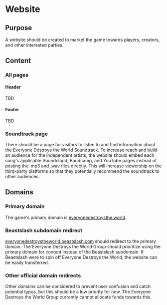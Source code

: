 # Website
## Purpose
A website should be created to market the game towards players, creators, and other interested parties.

## Content
### All pages
#### Header
TBD

#### Footer
TBD

### Soundtrack page
There should be a page for visitors to listen to and find information about the Everyone Destroys the World Soundtrack. To increase reach and build an audience for the independent artists, the website should embed each song's applicable Soundcloud, Bandcamp, and YouTube pages instead of posting the .mp3 and .wav files directly. This will increase viewership on the third-party platforms so that they potentially recommend the soundtrack to other audiences.

## Domains
### Primary domain
The game's primary domain is [everyonedestroysthe.world](https://everyonedestroysthe.world). 

### Beastslash subdomain redirect
[everyonedestroystheworld.beastslash.com](https://everyonedestroystheworld.beastslash.com) should redirect to the primary domain. The Everyone Destroys the World Group should prioritize using the primary domain for content instead of the Beastslash subdomain. If Beastslash were to spin off Everyone Destroys the World, the website can be easily transferred.

### Other official domain redirects
Other domains can be considered to prevent user confusion and catch potential typos, but this should be a low priority for now. The Everyone Destroys the World Group currently cannot allocate funds towards this.
